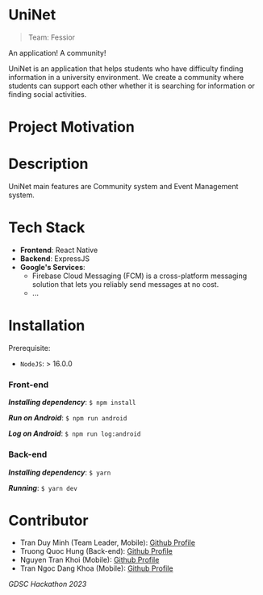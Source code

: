 # UniNet
> Team: Fessior

An application! A community!

UniNet is an application that helps students who have difficulty finding information in a university environment. We create a community where students can support each other whether it is searching for information or finding social activities. 

# Project Motivation

# Description
UniNet main features are Community system and Event Management system.

# Tech Stack
- **Frontend**: React Native
- **Backend**: ExpressJS
- **Google's Services**: 
  - Firebase Cloud Messaging (FCM) is a cross-platform messaging solution that lets you reliably send messages at no cost.
  - ...

# Installation
Prerequisite:
- `NodeJS`: > 16.0.0

### Front-end
***Installing dependency***:
    ```
    $ npm install
    ```

***Run on Android***:
    ```
    $ npm run android
    ```

***Log on Android***:
    ```
    $ npm run log:android
    ```

### Back-end
***Installing dependency***:
    ```
    $ yarn
    ```

***Running***: 
    ```
    $ yarn dev
    ```

# Contributor
- Tran Duy Minh (Team Leader, Mobile): [Github Profile](https://github.com/Mdtr3002A)
- Truong Quoc Hung (Back-end): [Github Profile](https://github.com/qhung312)
- Nguyen Tran Khoi (Mobile): [Github Profile](https://github.com/NooBat)
- Tran Ngoc Dang Khoa (Mobile): [Github Profile](https://github.com/Jamesklein218)

*GDSC Hackathon 2023*
